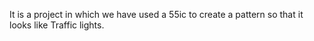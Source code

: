 It is a project in which we have used a 55ic to create a pattern so that it looks like Traffic lights.
